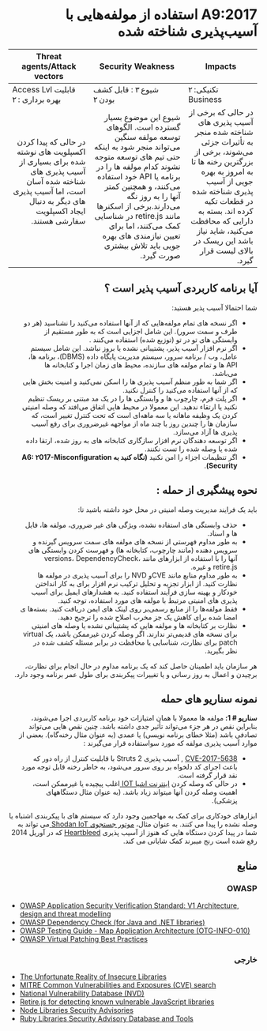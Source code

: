 # <div dir="rtl" align="right">A9:2017 استفاده از مولفه‌هایی با آسیب‌پذیری شناخته شده </div>
| Threat agents/Attack vectors | Security Weakness           | Impacts               |
| -- | -- | -- |
| Access Lvl قابلیت بهره برداری : ۲ | شیوع ۳ : قابل کشف بودن ۲ | تکنیکی: ۲  Business |
| <div dir="rtl" align="right">در حالی که پیدا کردن اکسپلویت های نوشته شده برای بسیاری از آسیب پذیری های شناخته شده آسان است، اما آسیب پذیری های دیگر به دنبال ایجاد اکسپلویت سفارشی هستند. </div> | <div dir="rtl" align="right">شیوع این موضوع بسیار گسترده است. الگوهای توسعه مولفه سنگین می‌تواند منجر شود به اینکه حتی تیم های توسعه متوجه نشوند کدام مولفه ها را در برنامه یا API خود استفاده می‌کنند، و همچنین کمتر آنها را به روز نگه می‌دارند.برخی از اسکنرها مانند retire.js در شناسایی کمک می‌کنند، اما برای تعیین نیازمندی های بهره جویی باید تلاش بیشتری صورت گیرد.</div> | <div dir="rtl" align="right">در حالی که برخی از آسیب پذیری های شناخته شده منجر به تأثیرات جزئی می‌شوند، برخی از بزرگترین رخنه ها تا به امروز به بهره جویی از آسیب پذیری شناخته شده در قطعات تکیه کرده اند. بسته به دارایی که محافظت می‌کنید، شاید نیاز باشد این ریسک در بالای لیست قرار گیرد.</div> |

## <div dir="rtl" align="right">آیا برنامه کاربردی آسیب پذیر است ؟</div>

<p dir="rtl" align="right">شما احتمالا آسیب پذیر هستید:</p>

<ul dir="rtl" align="right">
  <li>اگر نسخه های تمام مولفه‌هایی که از آنها استفاده می‌کنید را نشناسید (هر دو طرف و سمت سرور). این شامل اجزایی است که به طور مستقیم از وابستگی های تو در تو (توزیع شده) استفاده می‌کنند .
  </li>
  <li>اگر نرم افزار آسيب پذير، پشتیبانی نشده يا بروز نباشد. این شامل سیستم عامل، وب / برنامه سرور، سیستم مدیریت پایگاه داده (DBMS)، برنامه ها، API ها و تمام مولفه های سازنده، محیط های زمان اجرا و کتابخانه ها می‌باشد.
  </li>
  <li>
اگر شما به طور منظم آسیب پذیری ها را اسکن نمی‌کنید و امنیت بخش هایی که از آنها استفاده می‌کنید را کنترل نکنید. 
  </li>
  <li>اگر پلت فرم، چارچوب ها و وابستگی ها را در یک مد مبتنی بر ریسک تنظیم نکنید یا ارتقاء ندهید. این معمولا در محیط هایی اتفاق می‌افتد که وصله امنیتی کردن یک وظیفه ماهانه یا سه ماهه‌ای است که تحت کنترل تغییر است، که سازمان ها را چندین روز یا چند ماه از مواجهه غیرضروری برای رفع آسیب پذیری ها آزاد می‌سازد.
  </li>
  <li>
اگر توسعه دهندگان نرم افزار سازگاری کتابخانه های به روز شده، ارتقا داده شده یا وصله شده را تست نکنند.
  </li>
  <li>
    اگر تنظیمات اجزاء را امن نکنید <strong>(نگاه کنید به A6: ۲017-Misconfiguration Security)</strong>.
  </li>
</ul>

## <div dir="rtl" align="right">نحوه پیشگیری از حمله :</div>

<p dir="rtl" align="right"><strong></strong>باید یک فرایند مدیریت وصله امنیتی در محل خود داشته باشید تا:</p>

<ul dir="rtl" align="right">
  <li>
حذف وابستگی های استفاده نشده، ویژگی های غیر ضروری، مولفه ها، فایل ها و اسناد.
  </li>
    <li>به طور مداوم فهرستی از نسخه های مولفه های سمت سرویس گیرنده و سرویس دهنده (مانند چارچوب، کتابخانه ها) و فهرست کردن وابستگی های آنها را با استفاده از ابزارهای مانند versions، DependencyCheck، retire.js و غیره.  
  </li>
    <li>به طور مداوم منابع مانند CVEو NVD را برای آسیب پذیری در مولفه ها نظارت کنید. از ابزار تجزیه و تحلیل ترکیب نرم افزار برای به کار انداختن خودکار و بهینه سازی فرآیند استفاده کنید. به هشدارهای ایمیل برای آسیب پذیری های امنیتی مرتبط با مولفه های مورد استفاده، توجه کنید. 
  </li>
    <li>فقط مولفه‌ها را از منابع رسمی‌بر روی لینک های ایمن دریافت کنید. بسته‌ها ی امضا شده برای کاهش یک جز مخرب اصلاح شده را ترجیح دهید.  
  </li>
    <li>
      نظارت بر کتابخانه ها و مولفه هایی که پشتیبانی نشده یا وصله های امنیتی برای نسخه های قدیمی‌تر ندارند. اگر وصله کردن غیرممکن باشد، یک virtual patch برای نظارت، شناسایی یا محافظت در برابر مسئله کشف شده در نظر بگیرید.
  </li>
</ul>

<p dir="rtl" align="right">هر سازمان باید اطمینان حاصل کند که یک برنامه مداوم در حال انجام برای نظارت، برچیدن و اعمال به روز رسانی و یا تغییرات پیکربندی برای طول عمر برنامه وجود دارد.</p>

## <div dir="rtl" align="right">نمونه سناریو های حمله</div>

<p dir="rtl" align="right"><strong>سناریو # 1: </strong>مولفه ها معمولا با همان امتیازات خود برنامه کاربردی اجرا می‌شوند، بنابراین نقص در هر جزء می‌تواند تأثیر جدی داشته باشد. چنین نقص هایی می‌تواند تصادفی باشد (مثلا خطای برنامه نویسی) یا عمدی (به عنوان مثال رخنه‌گاه). بعضی از موارد آسیب پذیری مولفه که مورد سواستفاده قرار می‌گیرند :</p>

<ul dir="rtl" align="right">
  <li>
    <a href="https://cve.mitre.org/cgi-bin/cvename.cgi?name=CVE-2017-5638">CVE-2017-5638</a> ,
    آسیب پذیری Struts 2 با قابلیت کنترل از راه دور که باعث اجرای کد دلخواه بر روی سرور می‌شود، به خاطر رخنه قابل توجه مورد نقد قرار گرفته است.
  </li>
  <li>
    در حالی که وصله کردن <a href="https://en.wikipedia.org/wiki/Internet_of_things"> اینترنت اشیا IOT </a>اغلب پیچیده یا غیرممکن است، اهمیت وصله کردن آنها میتواند زیاد باشد. (به عنوان مثال دستگاههای پزشکی).
  </li>
</ul>

<p dir="rtl" align="right">ابزارهای خودکاری برای کمک به مهاجمین وجود دارد که سیستم های با پیکربندی اشتباه یا وصله نشده را پیدا می کنند. به عنوان مثال،  <a href="https://www.shodan.io/report/89bnfUyJ">موتور جستجوی  Shodan IoT </a> می تواند به شما در پیدا کردن دستگاه هایی که هنوز از آسیب پذیری <a href="https://en.wikipedia.org/wiki/Heartbleed">Heartbleed</a> که در آوریل 2014 رفع شده است رنج میبرند کمک شایانی می کند. </p>

## <div dir="rtl" align="right">منابع</div>

### <div dir="rtl" align="right">OWASP</div> 

* [OWASP Application Security Verification Standard: V1 Architecture, design and threat modelling](https://wiki.owasp.org/index.php/ASVS_V1_Architecture)
* [OWASP Dependency Check (for Java and .NET libraries)](https://wiki.owasp.org/index.php/OWASP_Dependency_Check)
* [OWASP Testing Guide - Map Application Architecture (OTG-INFO-010)](https://wiki.owasp.org/index.php/Map_Application_Architecture_(OTG-INFO-010))
* [OWASP Virtual Patching Best Practices](https://wiki.owasp.org/index.php/Virtual_Patching_Best_Practices)

### <div dir="rtl" align="right">خارجی</div>

* [The Unfortunate Reality of Insecure Libraries](https://www.aspectsecurity.com/research-presentations/the-unfortunate-reality-of-insecure-libraries)
* [MITRE Common Vulnerabilities and Exposures (CVE) search](https://www.cvedetails.com/version-search.php)
* [National Vulnerability Database (NVD)](https://nvd.nist.gov/)
* [Retire.js for detecting known vulnerable JavaScript libraries](https://github.com/retirejs/retire.js/)
* [Node Libraries Security Advisories](https://nodesecurity.io/advisories)
* [Ruby Libraries Security Advisory Database and Tools](https://rubysec.com/)
